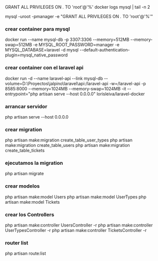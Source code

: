 GRANT ALL PRIVILEGES ON *.* TO 'root'@'%'
docker logs mysql | tail -n 2

mysql -uroot -pmanager -e "GRANT ALL PRIVILEGES ON *.* TO 'root'@'%'"

### crear container para mysql
docker run --name mysql-db -p 3307:3306 --memory=512MB --memory-swap=512MB -e MYSQL_ROOT_PASSWORD=manager -e MYSQL_DATABASE=laravel -d mysql --default-authentication-plugin=mysql_native_password

### crear container con el laravel api
docker run -d --name laravel-api --link mysql-db --volume=D:\Proyectos\jalpino\laravel\api:/laravel-api -w=/laravel-api -p 8585:8000 --memory=1024MB --memory-swap=1024MB -it --entrypoint="php artisan serve --host 0.0.0.0"  lorisleiva/laravel-docker

### arrancar servidor
php artisan serve --host 0.0.0.0

### crear migration
php artisan make:migration create_table_user_types
php artisan make:migration create_table_users
php artisan make:migration create_table_tickets

### ejecutamos la migration
php artisan migrate

### crear modelos
php artisan make:model Users
php artisan make:model UserTypes
php artisan make:model Tickets

### crear los Controllers
php artisan make:controller UsersController -r
php artisan make:controller UserTypesController -r
php artisan make:controller TicketsController -r

### router list
php artisan route:list